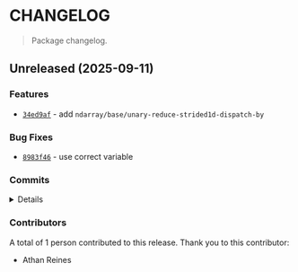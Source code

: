 # CHANGELOG

> Package changelog.

<section class="release" id="unreleased">

## Unreleased (2025-09-11)

<section class="features">

### Features

-   [`34ed9af`](https://github.com/stdlib-js/stdlib/commit/34ed9af63e302a5f4a759c7ef9b4f048b3ef89d4) - add `ndarray/base/unary-reduce-strided1d-dispatch-by`

</section>

<!-- /.features -->

<section class="bug-fixes">

### Bug Fixes

-   [`8983f46`](https://github.com/stdlib-js/stdlib/commit/8983f46c72781a991814dcf9a6e08db27cd12e39) - use correct variable

</section>

<!-- /.bug-fixes -->

<section class="commits">

### Commits

<details>

-   [`8983f46`](https://github.com/stdlib-js/stdlib/commit/8983f46c72781a991814dcf9a6e08db27cd12e39) - **fix:** use correct variable _(by Athan Reines)_
-   [`71f1df4`](https://github.com/stdlib-js/stdlib/commit/71f1df4e7a7c70aa99e3ea52aaabaafa6d033878) - **docs:** update examples _(by Athan Reines)_
-   [`5b938ee`](https://github.com/stdlib-js/stdlib/commit/5b938eee513bfe9b1859cb2875aaed8d787daf74) - **docs:** update description _(by Athan Reines)_
-   [`34ed9af`](https://github.com/stdlib-js/stdlib/commit/34ed9af63e302a5f4a759c7ef9b4f048b3ef89d4) - **feat:** add `ndarray/base/unary-reduce-strided1d-dispatch-by` _(by Athan Reines)_

</details>

</section>

<!-- /.commits -->

<section class="contributors">

### Contributors

A total of 1 person contributed to this release. Thank you to this contributor:

-   Athan Reines

</section>

<!-- /.contributors -->

</section>

<!-- /.release -->

